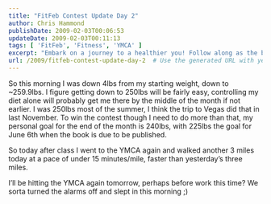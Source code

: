 ```yaml
---
title: "FitFeb Contest Update Day 2"
author: Chris Hammond
publishDate: 2009-02-03T00:06:53
updateDate: 2009-02-03T00:11:13
tags: [ 'FitFeb', 'Fitness', 'YMCA' ]
excerpt: "Embark on a journey to a healthier you! Follow along as the blogger shares progress towards reaching weight goals through a balanced diet and regular exercise routine."
url: /2009/fitfeb-contest-update-day-2  # Use the generated URL with year
---
```

<p>So this morning I was down 4lbs from my starting weight, down to ~259.9lbs. I figure getting down to 250lbs will be fairly easy, controlling my diet alone will probably get me there by the middle of the month if not earlier. I was 250lbs most of the summer, I think the trip to Vegas did that in last November. To win the contest though I need to do more than that, my personal goal for the end of the month is 240lbs, with 225lbs the goal for June 6th when the book is due to be published.</p> <p>So today after class I went to the YMCA again and walked another 3 miles today at a pace of under 15 minutes/mile, faster than yesterday’s three miles.</p> <p>I’ll be hitting the YMCA again tomorrow, perhaps before work this time? We sorta turned the alarms off and slept in this morning ;)</p>


